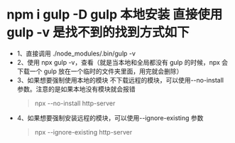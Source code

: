 # npm i gulp -D gulp 本地安装 直接使用 gulp -v 是找不到的找到方式如下

- 1、直接调用 ./node_modules/.bin/gulp -v
- 2、使用 npx gulp -v，查看（就是当本地和全局都没有 gulp 的时候，npx 会下载一个 gulp 放在一个临时的文件夹里面，用完就会删除）
- 3、如果想要强制使用本地的模块 不下载远程的模块，可以使用--no-install 参数。注意的是如果本地没有模块就会报错
  > npx --no-install http-server
- 4、如果想要强制安装远程的模块，可以使用--ignore-existing 参数
  > npx --ignore-existing http-server
